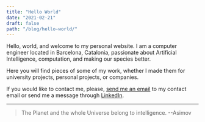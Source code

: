 ```yaml
---
title: "Hello World"
date: "2021-02-21"
draft: false
path: "/blog/hello-world/"
---
```

Hello, world, and welcome to my personal website. I am a computer engineer located in Barcelona, Catalonia, passionate about Artificial Intelligence, computation, and making our species better. 

Here you will find pieces of some of my work, whether I made them for university projects, personal projects, or companies.

If you would like to contact me, please, [send me an email](mailto:hello@sergimasip.com) to my contact email or send me a message through [LinkedIn](https://www.linkedin.com/in/sergimasipcabeza/).

---

> The Planet and the whole Universe belong to intelligence. --Asimov
